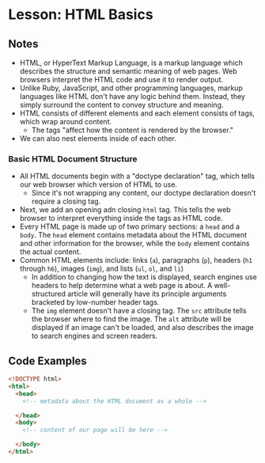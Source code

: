 # Lesson: HTML Basics

## Notes

- HTML, or HyperText Markup Language, is a markup language which describes the structure and semantic meaning of web pages. Web browsers interpret the HTML code and use it to render output.
- Unlike Ruby, JavaScript, and other programming languages, markup languages like HTML don't have any logic behind them. Instead, they simply surround the content to convey structure and meaning.
- HTML consists of different elements and each element consists of tags, which wrap around content.
  - The tags "affect how the content is rendered by the browser."
- We can also nest elements inside of each other.

### Basic HTML Document Structure

- All HTML documents begin with a "doctype declaration" tag, which tells our web browser which version of HTML to use.
  - Since it's not wrapping any content, our doctype declaration doesn't require a closing tag.
- Next, we add an opening adn closing `html` tag. This tells the web browser to interpret everything inside the tags as HTML code.
- Every HTML page is made up of two primary sections: a `head` and a `body`. The `head` element contains metadata about the HTML document and other information for the browser, while the `body` element contains the actual content.
- Common HTML elements include: links (`a`), paragraphs (`p`), headers (`h1` through `h6`), images (`img`), and lists (`ul`, `ol`, and `li`)
  - In addition to changing how the text is displayed, search engines use headers to help determine what a web page is about. A well-structured article will generally have its principle arguments bracketed by low-number header tags.
  - The `img` element doesn't have a closing tag. The `src` attribute tells the browser where to find the image. The `alt` attribute will be displayed if an image can't be loaded, and also describes the image to search engines and screen readers.

## Code Examples

```html
<!DOCTYPE html>
<html>
  <head>
    <!-- metadata about the HTML document as a whole -->

  </head>
  <body>
    <!-- content of our page will be here -->

  </body>
</html>
```
